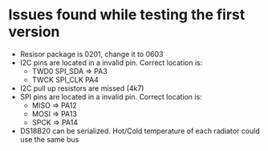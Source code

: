 # Issues found while testing the first version

* Resisor package is 0201, change it to 0603
* I2C pins are located in a invalid pin. Correct location is:
   * TWD0 SPI\_SDA => PA3 
   * TWCK SPI\_CLK PA4
* I2C pull up resistors are missed (4k7)
* SPI pins are located in a invalid pin. Correct location is:
    * MISO => PA12
    * MOSI => PA13
    * SPCK => PA14
* DS18B20 can be serialized. Hot/Cold temperature of each radiator could use the same bus
